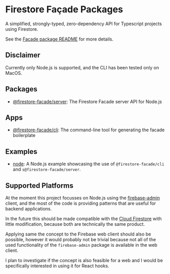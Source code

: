 # Firestore Façade Packages

A simplified, strongly-typed, zero-dependency API for Typescript projects using
Firestore.

See the [Facade package README](./packages/facade/README.md) for more details.

## Disclaimer

Currently only Node.js is supported, and the CLI has been tested only on MacOS.

## Packages

- [@firestore-facade/server](./packages/facade/README.md): The Firestore Facade server API for
  Node.js

## Apps
- [@firestore-facade/cli](./packages/cli/README.md): The command-line tool
  for generating the facade boilerplate


## Examples
- [node](./apps/example-nodejs/README.md): A Node.js example showcasing the use of `@firestore-facade/cli` and `s@firestore-facade/server`.

## Supported Platforms

At the moment this project focusses on Node.js using the
[firebase-admin](https://github.com/firebase/firebase-admin-node) client, and
the most of the code is providing patterns that are useful for backend
applications.

In the future this should be made compatible with the
[Cloud Firestore](https://github.com/googleapis/nodejs-firestore) with little
modification, because both are technically the same product.

Applying same the concept to the Firebase web client should also be possible, however
it would probably not be trivial because not all of the used
functionality of the `firebase-admin` package is available in the web client.

I plan to investigate if the concept is also feasible for a web and I would be
specifically interested in using it for React hooks.
